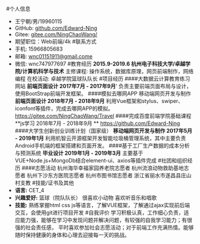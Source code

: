 #个人信息
- 王宁朝/男/19960115
- GitHub: [github.com/Edward-Ning](github.com/Edward-Ning)
- Gitee: [gitee.com/NingChaoWang/](gitee.com/NingChaoWang/)
- 期望职位：Web前端/4k
#联系方式
- 手机: 15966805683
- 邮箱: [wnc01151911@gmail.come](wnc01151911@gmail.com)
- 微信: wnc747977697
#教育经历
**2015.9-2019.6   杭州电子科技大学/卓越学院/计算机科学与技术**
主修课程: 操作系统，数据库原理，网页前端制作，网络编程
在校活动: 卓越学院篮球队队长
#项目经历
####大数据云计算教育练习网站 
**前端页面设计   2017年7月 - 2017年9月**‘
负责主要前端页面布局与设计，使用BootStrap前端开发框架。
####模拟去哪网APP 移动端网页开发与制作
**前端页面设计   2018年7月 - 2018年9月**
利用Vue框架和stylus、swiper、iconfont等插件，完成去哪网APP的模拟。
https://gitee.com/NingChaoWang/Travel
####完成百度前端学院基础课程
**js学习 2018年7月 - 2018年9月  **
https://github.com/Edward-Ning
####⼤学⽣创新创业训练计划（国家级）
**移动端⽹⻚开发与制作 2017年5月 - 2019年1月**
利⽤机智云开源框架开发智能垃圾桶管理系统，其中主要负责Android⼿机端的框架搭建和⻚⾯开发。
####基于工厂生产数据的成本分析与预测系统
**毕业设计 2019年1月 - 2019年3月**
主要基于VUE+Node.js+MongoDb结合element-ui、axios等插件完成
#社团和组织经历
####志愿活动
杭州海华幸福家园养⽼院志愿者
杭州流浪动物救助基地志愿者
杭州下沙东⽅医院志愿者
杭州市图书馆志愿者
浙江省丽⽔市遂昌县庄⼭村⽀教
#技能/证书及其他
- **语言:** CET_4
- **兴趣爱好:** 篮球（院队队长） 很喜欢小动物 喜欢听音乐和唱歌
- **技能:** 熟练掌握html css js等语言，了解VUE框架，了解通过ajax实现前后端交互，会使用git进行项目开发
#自我评价
学习积极认真，⼯作细⼼负责，适应能⼒强，能够在学习中发现问题并解决问题，有较强的⾃我学习能⼒；有很强的社会责任感，
平时喜欢参加社会志愿活动；对于前端⼯作充满热情。能够随时保持健康的⾝体和⼼理去迎接每⼀天的挑战。



